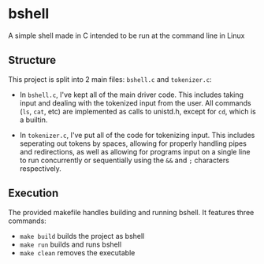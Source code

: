 # bshell
A simple shell made in C intended to be run at the command line in Linux

## Structure
This project is split into 2 main files: `bshell.c` and `tokenizer.c`: 

- In `bshell.c`, I've kept all of the main driver code. This includes taking input and dealing with the tokenized input from the user. All commands (`ls`, `cat`, etc) are implemented as calls to unistd.h, except for `cd`, which is a builtin.

- In `tokenizer.c`, I've put all of the code for tokenizing input. This includes seperating out tokens by spaces, allowing for properly handling pipes and redirections, as well as allowing for programs input on a single line to run concurrently or sequentially using the `&&` and `;` characters respectively.

## Execution
The provided makefile handles building and running bshell. It features three commands:

- `make build` builds the project as bshell
- `make run` builds and runs bshell
- `make clean` removes the executable
